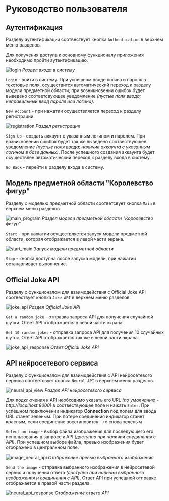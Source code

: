 # Руководство пользователя

## Аутентификация
Разделу аутентификации соотвествует кнопка `Authentication` в верхнем меню разделов.

Для получения доступа к основному функционалу приложения необходимо пройти аутентификацию.

![login](./img/login.png) *Раздел входа в систему*

`Login` - войти в систему. При успешном вводе логина и пароля в текстовые поля, осуществится автоматический переход к разделу модели предметной области; при возникновении ошибок будет выведено соответсвующее уведомление *(пустые поля ввода; неправильный ввод пароля или логина)*.

`New Account` - при нажатии осуществляется переход к разделу регистрации.

![registration](./img/registration.png) *Раздел регистрации*

`Sign Up` - создать аккаунт с указанным логином и паролем. При возникновении ошибок будет так же выведено соотвествующее уведомление *(пустые поля ввода; наличие аккаунта с указанным логином в базе данных)*. После успешного создания аккаунта будет осуществлен автоматический переход к разделу входа в систему.

`Go Back` - перейти к разделу входа в систему.

## Модель предметной области "Королевство фигур"
Разделу с моделью предметной области соответсвует кнопка `Main` в верхнем меню разделов

![main_program](./img/main_view.png) *Раздел модели предметной области "Королевство фигур"*

`Start` - при нажатии осуществляется запуск модели предметной области, которая отображается в левой части экрана.

![start_main](./img/start_main_example.png) *Запуск модели предметной области*

`Stop` - кнопка доступна после запуска модели, при нажатии останавливает выполнение.

## Official Joke API
Разделу с функционалом для взаимодействия с Official Joke API соотвествует кнопка `Joke API` в верхнем меню разделов.

![joke_api](./img/joke_api_view.png) *Раздел Official Joke API*

`Get a random joke` - отправка запроса API для получения случайной шутки. Ответ API отображается в левой части экрана.

`Get 10 random jokes` - отправка запроса API для получения 10 cлучайных шуток. Ответ API отображается так же в левой части экрана.

![joke_api_response](./img/joke_api_response.png) *Ответ Official Joke API*

## API нейросетевого сервиса
Разделу с функционалом для взаимодействия c API нейросетевого сервиса соответсвует кнопка `Neural API` в верхнем меню разделов.

![neural_api_view](./img/neural_api_view.png) *Раздел API нейросетевого сервиса*

Для подключения к API необходимо указать его URL *(по умолчанию - http://localhost:8000)* в соотвествующее поле и нажать `Enter`. При успешном подключении индикатор **Connection** под полем для ввода URL станет зеленым. При потере соединения индикатор станет красным, если соединение восстановится - то снова зеленым

`Select an image` - выбор файла изображения для последующего его использования в запросе к API *(доступно при наличии соединения с API)*. При успешном выборе файла, превью изображения будет отображено в центральном поле.

![image_neural_api](./img/image_neural_api.png) *Отображение превью выбранного изображения*

`Send the image` - отправка выбранного изображения в нейросетевой сервис и получения ответа *(доступно при наличии выбранного изображения и соединения с API)*. Ответ API при успешной отправке отображается в правой части раздела.

![neural_api_response](./img/neural_api_response.png) *Отображение ответа API*


[def]: #аутентификация
